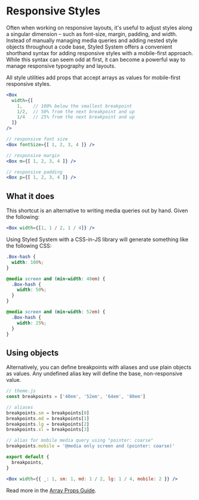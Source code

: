 # Responsive Styles

Often when working on responsive layouts, it's useful to adjust styles along a singular dimension –
such as font-size, margin, padding, and width.
Instead of manually managing media queries and adding nested style objects throughout a code base,
Styled System offers a convenient shorthand syntax for adding responsive styles with a mobile-first approach.
While this syntax can seem odd at first, it can become a powerful way to manage responsive typography and layouts.

All style utilities add props that accept arrays as values for mobile-first responsive styles.

```jsx
<Box
  width={[
    1,    // 100% below the smallest breakpoint
    1/2,  // 50% from the next breakpoint and up
    1/4   // 25% from the next breakpoint and up
  ]}
/>

// responsive font size
<Box fontSize={[ 1, 2, 3, 4 ]} />

// responsive margin
<Box m={[ 1, 2, 3, 4 ]} />

// responsive padding
<Box p={[ 1, 2, 3, 4 ]} />
```

## What it does

This shortcut is an alternative to writing media queries out by hand.
Given the following:

```jsx
<Box width={[1, 1 / 2, 1 / 4]} />
```

Using Styled System with a CSS-in-JS library will generate something like the following CSS:

```css
.Box-hash {
  width: 100%;
}

@media screen and (min-width: 40em) {
  .Box-hash {
    width: 50%;
  }
}

@media screen and (min-width: 52em) {
  .Box-hash {
    width: 25%;
  }
}
```

## Using objects

Alternatively, you can define breakpoints with aliases and use plain objects as values. Any undefined alias key will define the base, non-responsive value.

```js
// theme.js
const breakpoints = ['40em', '52em', '64em', '80em']

// aliases
breakpoints.sm = breakpoints[0]
breakpoints.md = breakpoints[1]
breakpoints.lg = breakpoints[2]
breakpoints.xl = breakpoints[3]

// alias for mobile media query using "pointer: coarse"
breakpoints.mobile = '@media only screen and (pointer: coarse)'

export default {
  breakpoints,
}
```

```jsx
<Box width={{ _: 1, sm: 1, md: 1 / 2, lg: 1 / 4, mobile: 2 }} />
```

Read more in the [Array Props Guide](/guides/array-props).
